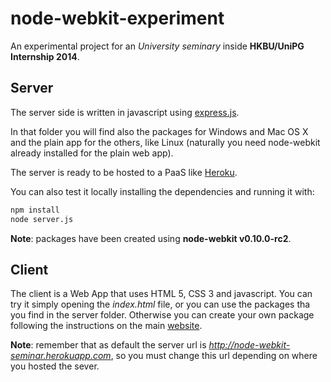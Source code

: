 node-webkit-experiment
======================

An experimental project for an *University seminary* inside **HKBU/UniPG Internship 2014**.  

## Server

The server side is written in javascript using [express.js](http://expressjs.com/).

In that folder you will find also the packages for Windows and Mac OS X and the
plain app for the others, like Linux (naturally you need node-webkit already installed for the plain web app).

The server is ready to be hosted to a PaaS like [Heroku](https://www.heroku.com/).

You can also test it locally installing the dependencies and running it with:

```bash
npm install
node server.js
```

**Note**: packages have been created using **node-webkit v0.10.0-rc2**.

## Client

The client is a Web App that uses HTML 5, CSS 3 and javascript. You can try it
simply opening the *index.html* file, or you can use the packages tha you find in
the server folder. Otherwise you can create your own package following the
instructions on the main [website](https://github.com/rogerwang/node-webkit/wiki/How-to-package-and-distribute-your-apps).

**Note**: remember that as default the server url is *http://node-webkit-seminar.herokuapp.com*,
so you must change this url depending on where you hosted the sever.
